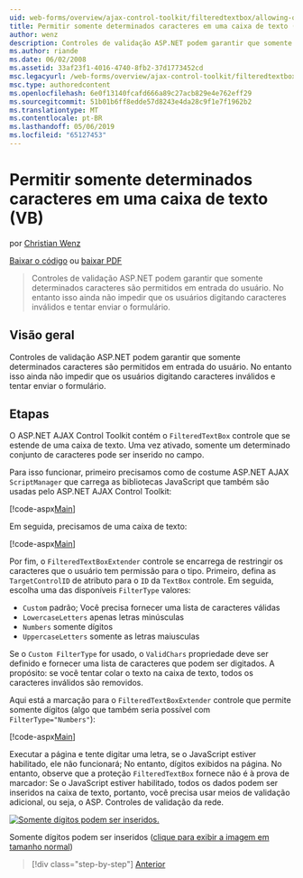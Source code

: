 ```yaml
---
uid: web-forms/overview/ajax-control-toolkit/filteredtextbox/allowing-only-certain-characters-in-a-text-box-vb
title: Permitir somente determinados caracteres em uma caixa de texto (VB) | Microsoft Docs
author: wenz
description: Controles de validação ASP.NET podem garantir que somente determinados caracteres são permitidos em entrada do usuário. No entanto isso ainda não impede que os usuários digitem inválidos...
ms.author: riande
ms.date: 06/02/2008
ms.assetid: 33af23f1-4016-4740-8fb2-37d1773452cd
msc.legacyurl: /web-forms/overview/ajax-control-toolkit/filteredtextbox/allowing-only-certain-characters-in-a-text-box-vb
msc.type: authoredcontent
ms.openlocfilehash: 6e0f13140fcafd666a89c27acb829e4e762eff29
ms.sourcegitcommit: 51b01b6ff8edde57d8243e4da28c9f1e7f1962b2
ms.translationtype: MT
ms.contentlocale: pt-BR
ms.lasthandoff: 05/06/2019
ms.locfileid: "65127453"
---
```

# <a name="allowing-only-certain-characters-in-a-text-box-vb"></a>Permitir somente determinados caracteres em uma caixa de texto (VB)

por [Christian Wenz](https://github.com/wenz)

[Baixar o código](http://download.microsoft.com/download/4/c/2/4c2def7a-0d23-4055-91f9-1f18504167d7/FilteredTextBox0.vb.zip) ou [baixar PDF](http://download.microsoft.com/download/b/6/a/b6ae89ee-df69-4c87-9bfb-ad1eb2b23373/filteredtextbox0VB.pdf)

> Controles de validação ASP.NET podem garantir que somente determinados caracteres são permitidos em entrada do usuário. No entanto isso ainda não impedir que os usuários digitando caracteres inválidos e tentar enviar o formulário.

## <a name="overview"></a>Visão geral

Controles de validação ASP.NET podem garantir que somente determinados caracteres são permitidos em entrada do usuário. No entanto isso ainda não impedir que os usuários digitando caracteres inválidos e tentar enviar o formulário.

## <a name="steps"></a>Etapas

O ASP.NET AJAX Control Toolkit contém o `FilteredTextBox` controle que se estende de uma caixa de texto. Uma vez ativado, somente um determinado conjunto de caracteres pode ser inserido no campo.

Para isso funcionar, primeiro precisamos como de costume ASP.NET AJAX `ScriptManager` que carrega as bibliotecas JavaScript que também são usadas pelo ASP.NET AJAX Control Toolkit:

[!code-aspx[Main](allowing-only-certain-characters-in-a-text-box-vb/samples/sample1.aspx)]

Em seguida, precisamos de uma caixa de texto:

[!code-aspx[Main](allowing-only-certain-characters-in-a-text-box-vb/samples/sample2.aspx)]

Por fim, o `FilteredTextBoxExtender` controle se encarrega de restringir os caracteres que o usuário tem permissão para o tipo. Primeiro, defina as `TargetControlID` de atributo para o `ID` da `TextBox` controle. Em seguida, escolha uma das disponíveis `FilterType` valores:

- `Custom` padrão; Você precisa fornecer uma lista de caracteres válidas
- `LowercaseLetters` apenas letras minúsculas
- `Numbers` somente dígitos
- `UppercaseLetters` somente as letras maiusculas

Se o `Custom FilterType` for usado, o `ValidChars` propriedade deve ser definido e fornecer uma lista de caracteres que podem ser digitados. A propósito: se você tentar colar o texto na caixa de texto, todos os caracteres inválidos são removidos.

Aqui está a marcação para o `FilteredTextBoxExtender` controle que permite somente dígitos (algo que também seria possível com `FilterType="Numbers"`):

[!code-aspx[Main](allowing-only-certain-characters-in-a-text-box-vb/samples/sample3.aspx)]

Executar a página e tente digitar uma letra, se o JavaScript estiver habilitado, ele não funcionará; No entanto, dígitos exibidos na página. No entanto, observe que a proteção `FilteredTextBox` fornece não é à prova de marcador: Se o JavaScript estiver habilitado, todos os dados podem ser inseridos na caixa de texto, portanto, você precisa usar meios de validação adicional, ou seja, o ASP. Controles de validação da rede.

[![Somente dígitos podem ser inseridos.](allowing-only-certain-characters-in-a-text-box-vb/_static/image2.png)](allowing-only-certain-characters-in-a-text-box-vb/_static/image1.png)

Somente dígitos podem ser inseridos ([clique para exibir a imagem em tamanho normal](allowing-only-certain-characters-in-a-text-box-vb/_static/image3.png))

> [!div class="step-by-step"]
> [Anterior](allowing-only-certain-characters-in-a-text-box-cs.md)
